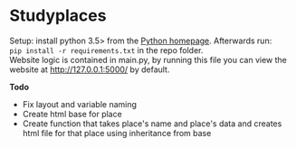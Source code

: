 # Studyplaces
Setup: install python 3.5> from the [Python homepage](https://www.python.org/downloads/).
Afterwards run:  
`pip install -r requirements.txt` in the repo folder.  
Website logic is contained in main.py, by running this file you can view the website at http://127.0.0.1:5000/ by default.  
  
**Todo**  
* Fix layout and variable naming
* Create html base for place 
* Create function that takes place's name and place's data 
and creates html file for that place using inheritance from base